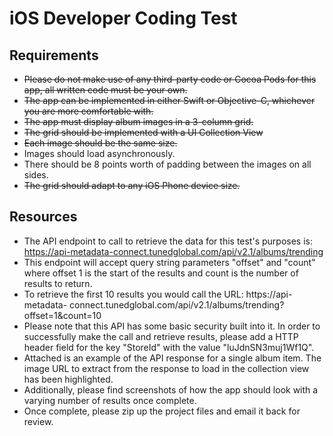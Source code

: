 # iOS Developer Coding Test

## Requirements

- ~~Please do not make use of any third-party code or Cocoa Pods for this app, all written code must be your own.~~
- ~~The app can be implemented in either Swift or Objective-C, whichever you are more comfortable with.~~
- ~~The app must display album images in a 3-column grid.~~
- ~~The grid should be implemented with a UI Collection View~~
- ~~Each image should be the same size.~~
- Images should load asynchronously.
- There should be 8 points worth of padding between the images on all sides.
- ~~The grid should adapt to any iOS Phone device size.~~

## Resources

- The API endpoint to call to retrieve the data for this test's purposes is: https://api-metadata-connect.tunedglobal.com/api/v2.1/albums/trending
- This endpoint will accept query string parameters "offset" and "count" where offset 1 is the start of the results and count is the number of results to return.
- To retrieve the first 10 results you would call the URL: https://api-metadata- connect.tunedglobal.com/api/v2.1/albums/trending?offset=1&count=10
- Please note that this API has some basic security built into it. In order to successfully make the call and retrieve results, please add a HTTP header field for the key "StoreId" with the value "luJdnSN3muj1Wf1Q".
- Attached is an example of the API response for a single album item. The image URL to extract from the response to load in the collection view has been highlighted.
- Additionally, please find screenshots of how the app should look with a varying number of results once complete.
- Once complete, please zip up the project files and email it back for review.